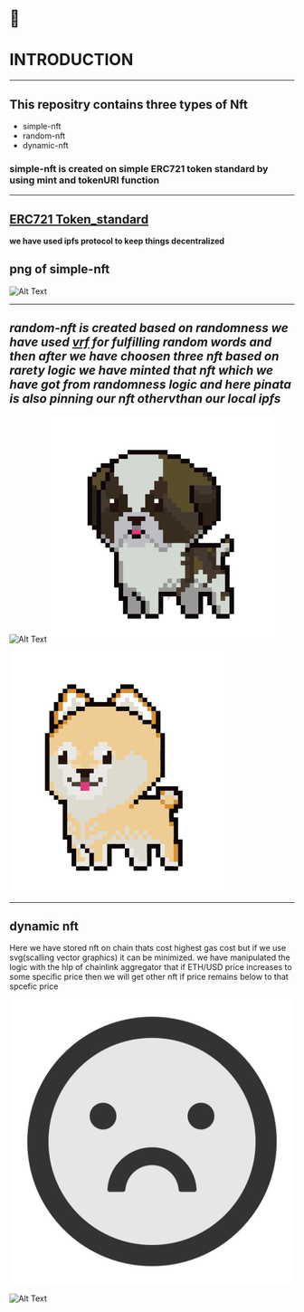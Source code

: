  # 👋
# INTRODUCTION   
_________________________________________________________________________________________________________________________________________________________________________________________________________________
## This repositry contains three types of Nft
* simple-nft
* random-nft
* dynamic-nft

### simple-nft is created on simple ERC721 token standard by using mint and tokenURI function
-----------------------------------------------------------------------------------------------
[ERC721 Token_standard](https://github.com/OpenZeppelin/openzeppelin-contracts/blob/master/contracts/token/ERC721/ERC721.sol)
------------------------------------
**we have used ipfs protocol to keep things decentralized**
## png of simple-nft

![Alt Text](https://ipfs.io/ipfs/QmSsYRx3LpDAb1GZQm7zZ1AuHZjfbPkD6J7s9r41xu1mf8?filename=pug.png)

--------------------------------------------------------------------------------
*random-nft is created based on randomness we have used  [vrf](https://github.com/smartcontractkit/chainlink/blob/develop/contracts/src/v0.8/vrf/VRFConsumerBaseV2.sol) for fulfilling
random words and then after we have choosen three nft based on rarety logic we have minted that nft which we have got from randomness logic and here pinata is also pinning our nft othervthan our local ipfs*
----------------------------------------------------------------------------------------------------------------------------------------
 
   ![Alt Text](https://ipfs.io/ipfs/QmSsYRx3LpDAb1GZQm7zZ1AuHZjfbPkD6J7s9r41xu1mf8?filename=pug.png)  ![Alt Text](https://github.com/helloiampratyush/NFT/blob/main/images/randomNft/st-bernard.png)
                                                       
   ![Alt Text](https://github.com/helloiampratyush/NFT/blob/main/images/randomNft/shiba-inu.png) 

 ------------------------------------------------------------------------------------------------------------------------------------------
## dynamic nft

Here we have stored nft on chain thats cost highest gas cost but if we use svg(scalling vector graphics) it can be minimized.
we have manipulated the logic with the hlp of chainlink aggregator that if ETH/USD price increases to some specific price then we will get other nft if 
price remains below to that spcefic price

  ![Alt Text](https://github.com/helloiampratyush/NFT/blob/main/images/dynamicNft/frown.svg)  


 ![Alt Text]()

   




